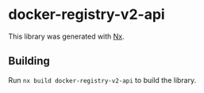 # docker-registry-v2-api

This library was generated with [Nx](https://nx.dev).

## Building

Run `nx build docker-registry-v2-api` to build the library.
